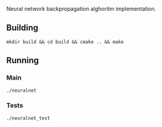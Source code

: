 Neural network backpropagation alghoritm implementation.

## Building

```
mkdir build && cd build && cmake .. && make
```

## Running

### Main

```
./neuralnet
```

### Tests

```
./neuralnet_test
```

